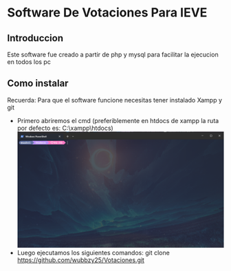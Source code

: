 # Software De Votaciones Para IEVE

## Introduccion

Este software fue creado a partir de php y mysql para facilitar la ejecucion en todos los pc

## Como instalar

Recuerda: Para que el software funcione necesitas tener instalado Xampp y git

- Primero abriremos el cmd (preferiblemente en htdocs de xampp la ruta por defecto es: C:\xampp\htdocs)
  ![Alt text](image-1.png)
- Luego ejecutamos los siguientes comandos: git clone https://github.com/wubbzy25/Votaciones.git
